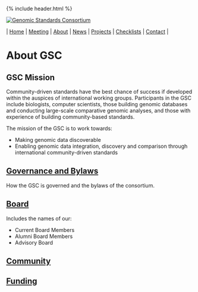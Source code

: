 {% include header.html %}

[![Genomic Standards Consortium](/only1chunts-gensc.github.io/images/cropped-full_gsc_logo_sml.png)](https://gensc.org/)

| [Home](http://gensc.org) | [Meeting](/only1chunts-gensc.github.io/pages/meetings.md) | [About](/only1chunts-gensc.github.io/pages/about.md) | [News](/only1chunts-gensc.github.io/pages/new/news.md) | [Projects](/only1chunts-gensc.github.io/pages/projects.md) | [Checklists](/only1chunts-gensc.github.io/pages/checklists.md) | [Contact](/only1chunts-gensc.github.io/pages/contact.md) | 

# About GSC

## GSC Mission

Community-driven standards have the best chance of success if developed within the auspices of international working groups. Participants in the GSC include biologists, computer scientists, those building genomic databases and conducting large-scale comparative genomic analyses, and those with experience of building community-based standards.

The mission of the GSC is to work towards:

*   Making genomic data discoverable
*   Enabling genomic data integration, discovery and comparison through international community-driven standards

## [Governance and Bylaws](./about/governance.md)

How the GSC is governed and the bylaws of the consortium.

## [Board](./about/board-members.md)
Includes the names of our:
* Current Board Members 
* Alumni Board Members
* Advisory Board

## [Community](./about/community.md)

## [Funding](./about/funding.md)

